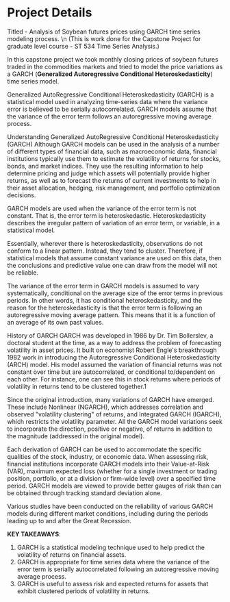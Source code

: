 # Project Details
Titled - Analysis of Soybean futures prices using GARCH time series modeling process. \n
(This is work done for the Capstone Project for graduate level course - ST 534 Time Series Analysis.)

In this capstone project we took monthly closing prices of soybean futures traded in the commodities markets and tried to model the price variations as a GARCH (**Generalized Autoregressive Conditional Heteroskedasticity**) time series model.


Generalized AutoRegressive Conditional Heteroskedasticity (GARCH) is a statistical model used in analyzing time-series data where the variance error is believed to be serially autocorrelated. GARCH models assume that the variance of the error term follows an autoregressive moving average process.

Understanding Generalized AutoRegressive Conditional Heteroskedasticity (GARCH)
Although GARCH models can be used in the analysis of a number of different types of financial data, such as macroeconomic data, financial institutions typically use them to estimate the volatility of returns for stocks, bonds, and market indices. They use the resulting information to help determine pricing and judge which assets will potentially provide higher returns, as well as to forecast the returns of current investments to help in their asset allocation, hedging, risk management, and portfolio optimization decisions.


GARCH models are used when the variance of the error term is not constant. That is, the error term is heteroskedastic. Heteroskedasticity describes the irregular pattern of variation of an error term, or variable, in a statistical model.

Essentially, wherever there is heteroskedasticity, observations do not conform to a linear pattern. Instead, they tend to cluster. Therefore, if statistical models that assume constant variance are used on this data, then the conclusions and predictive value one can draw from the model will not be reliable.

The variance of the error term in GARCH models is assumed to vary systematically, conditional on the average size of the error terms in previous periods. In other words, it has conditional heteroskedasticity, and the reason for the heteroskedasticity is that the error term is following an autoregressive moving average pattern. This means that it is a function of an average of its own past values.

History of GARCH
GARCH was developed in 1986 by Dr. Tim Bollerslev, a doctoral student at the time, as a way to address the problem of forecasting volatility in asset prices. It built on economist Robert Engle's breakthrough 1982 work in introducing the Autoregressive Conditional Heteroskedasticity (ARCH) model. His model assumed the variation of financial returns was not constant over time but are autocorrelated, or conditional to/dependent on each other. For instance, one can see this in stock returns where periods of volatility in returns tend to be clustered together.1

Since the original introduction, many variations of GARCH have emerged. These include Nonlinear (NGARCH), which addresses correlation and observed "volatility clustering" of returns, and Integrated GARCH (IGARCH), which restricts the volatility parameter. All the GARCH model variations seek to incorporate the direction, positive or negative, of returns in addition to the magnitude (addressed in the original model).

Each derivation of GARCH can be used to accommodate the specific qualities of the stock, industry, or economic data. When assessing risk, financial institutions incorporate GARCH models into their Value-at-Risk (VAR), maximum expected loss (whether for a single investment or trading position, portfolio, or at a division or firm-wide level) over a specified time period. GARCH models are viewed to provide better gauges of risk than can be obtained through tracking standard deviation alone.

Various studies have been conducted on the reliability of various GARCH models during different market conditions, including during the periods leading up to and after the Great Recession.

**KEY TAKEAWAYS**:
1. GARCH is a statistical modeling technique used to help predict the volatility of returns on financial assets.
2. GARCH is appropriate for time series data where the variance of the error term is serially autocorrelated following an autoregressive moving average process. 
3. GARCH is useful to assess risk and expected returns for assets that exhibit clustered periods of volatility in returns.
